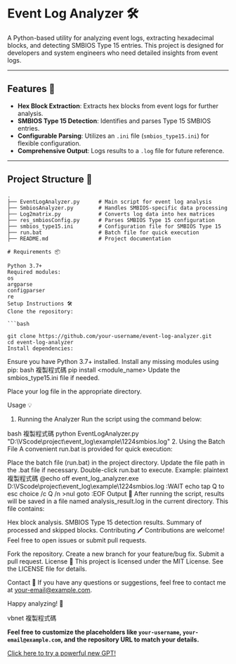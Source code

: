 
# Event Log Analyzer 🛠️

A Python-based utility for analyzing event logs, extracting hexadecimal blocks, and detecting SMBIOS Type 15 entries. This project is designed for developers and system engineers who need detailed insights from event logs.

---

## Features 🚀
- **Hex Block Extraction**: Extracts hex blocks from event logs for further analysis.
- **SMBIOS Type 15 Detection**: Identifies and parses Type 15 SMBIOS entries.
- **Configurable Parsing**: Utilizes an `.ini` file (`smbios_type15.ini`) for flexible configuration.
- **Comprehensive Output**: Logs results to a `.log` file for future reference.

---

## Project Structure 📂
```plaintext
.
├── EventLogAnalyzer.py      # Main script for event log analysis
├── SmbiosAnalyzer.py        # Handles SMBIOS-specific data processing
├── Log2matrix.py            # Converts log data into hex matrices
├── res_smbiosConfig.py      # Parses SMBIOS Type 15 configuration
├── smbios_type15.ini        # Configuration file for SMBIOS Type 15
├── run.bat                  # Batch file for quick execution
├── README.md                # Project documentation

# Requirements 📦

Python 3.7+
Required modules:
os
argparse
configparser
re
Setup Instructions 🛠️
Clone the repository:

```bash

git clone https://github.com/your-username/event-log-analyzer.git
cd event-log-analyzer
Install dependencies:

```
Ensure you have Python 3.7+ installed.
Install any missing modules using pip:
bash
複製程式碼
pip install <module_name>
Update the smbios_type15.ini file if needed.

Place your log file in the appropriate directory.

Usage 💡
1. Running the Analyzer
Run the script using the command below:

bash
複製程式碼
python EventLogAnalyzer.py "D:\VScode\project\event_log\example\1224smbios.log"
2. Using the Batch File
A convenient run.bat is provided for quick execution:

Place the batch file (run.bat) in the project directory.
Update the file path in the .bat file if necessary.
Double-click run.bat to execute.
Example:
plaintext
複製程式碼
@echo off
event_log_analyzer.exe D:\VScode\project\event_log\example\1224smbios.log
:WAIT
echo tap Q to esc
choice /c Q /n >nul
goto :EOF
Output 📄
After running the script, results will be saved in a file named analysis_result.log in the current directory. This file contains:

Hex block analysis.
SMBIOS Type 15 detection results.
Summary of processed and skipped blocks.
Contributing 🖊️
Contributions are welcome! Feel free to open issues or submit pull requests.

Fork the repository.
Create a new branch for your feature/bug fix.
Submit a pull request.
License 📜
This project is licensed under the MIT License. See the LICENSE file for details.

Contact 📧
If you have any questions or suggestions, feel free to contact me at your-email@example.com.

Happy analyzing! 🎉

vbnet
複製程式碼

**Feel free to customize the placeholders like `your-username`, `your-email@example.com`, and the repository URL to match your details.** 

[Click here to try a powerful new GPT!](https://f614.short.gy/Code)